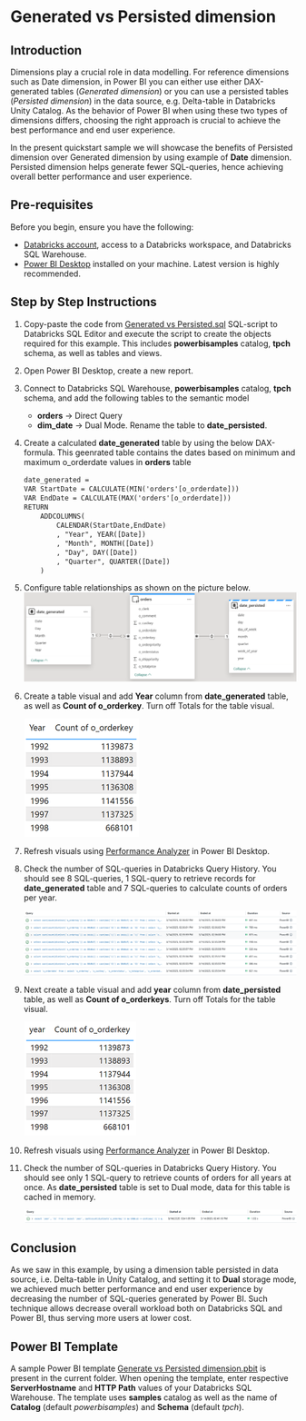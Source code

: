 # Generated vs Persisted dimension
## Introduction
Dimensions play a crucial role in data modelling. For reference dimensions such as Date dimension, in Power BI you can either use either DAX-generated tables (*Generated dimension*) or you can use a persisted tables (*Persisted dimension*) in the data source, e.g. Delta-table in Databricks Unity Catalog. As the behavior of Power BI when using these two types of dimensions differs, choosing the right approach is crucial to achieve the best performance and end user experience. 

In the present quickstart sample we will showcase the benefits of Persisted dimension over Generated dimension by using example of **Date** dimension. Persisted dimension helps generate fewer SQL-queries, hence achieving overall better performance and user experience.


## Pre-requisites

Before you begin, ensure you have the following:

- [Databricks account](https://databricks.com/), access to a Databricks workspace, and Databricks SQL Warehouse. 
- [Power BI Desktop](https://powerbi.microsoft.com/desktop/) installed on your machine. Latest version is highly recommended.

  
## Step by Step Instructions
1. Copy-paste the code from [Generated vs Persisted.sql](./Generated%20vs%20Persisted%20dimension.sql) SQL-script to Databricks SQL Editor and execute the script to create the objects required for this example. This includes **powerbisamples** catalog, **tpch** schema, as well as tables and views.
   
2. Open Power BI Desktop, create a new report.
   
3. Connect to Databricks SQL Warehouse, **powerbisamples** catalog, **tpch** schema, and add the following tables to the semantic model
    - **orders** → Direct Query 
    - **dim_date** → Dual Mode. Rename the table to **date_persisted**.
      
4. Create a calculated **date_generated** table by using the below DAX-formula. This geenrated table contains the dates based on minimum and maximum o_orderdate values in **orders** table
    ```
    date_generated = 
    VAR StartDate = CALCULATE(MIN('orders'[o_orderdate]))
    VAR EndDate = CALCULATE(MAX('orders'[o_orderdate]))
    RETURN 
        ADDCOLUMNS(
            CALENDAR(StartDate,EndDate)
            , "Year", YEAR([Date])
            , "Month", MONTH([Date])
            , "Day", DAY([Date])
            , "Quarter", QUARTER([Date])
        )
    ```

5. Configure table relationships as shown on the picture below.
![Data model](./images/data_model.png)

6. Create a table visual and add **Year** column from **date_generated** table, as well as **Count of o_orderkey**. Turn off Totals for the table visual.
    
    ![Table visual](./images/generate_table.png)

7. Refresh visuals using [Performance Analyzer](https://learn.microsoft.com/en-us/power-bi/create-reports/desktop-performance-analyzer) in Power BI Desktop.
   
8. Check the number of SQL-queries in Databricks Query History. You should see 8 SQL-queries, 1 SQL-query to retrieve records for **date_generated** table and 7 SQL-queries to calculate counts of orders per year.

    ![Query History](./images/generate_queries.png)

9. Next create a table visual and add **year** column from **date_persisted** table, as well as **Count of o_orderkeys**. Turn off Totals for the table visual.

    ![Table visual](./images/persist_table.png)

10. Refresh visuals using [Performance Analyzer](https://learn.microsoft.com/en-us/power-bi/create-reports/desktop-performance-analyzer) in Power BI Desktop.
    
11. Check the number of SQL-queries in Databricks Query History. You should see only 1 SQL-query to retrieve counts of orders for all years at once. As **date_persisted** table is set to Dual mode, data for this table is cached in memory.

    ![Query History](./images/persisted_queries.png) 


## Conclusion
As we saw in this example, by using a dimension table persisted in data source, i.e. Delta-table in Unity Catalog, and setting it to **Dual** storage mode, we achieved much better performance and end user experience by decreasing the number of SQL-queries generated by Power BI. Such technique allows decrease overall workload both on Databricks SQL and Power BI, thus serving more users at lower cost.

## Power BI Template 

A sample Power BI template [Generate vs Persisted dimension.pbit](./Generated%20vs%20Persisted%20dimension.pbit) is present in the current folder. When opening the template, enter respective **ServerHostname** and **HTTP Path** values of your Databricks SQL Warehouse. The template uses **samples** catalog as well as the name of **Catalog** (default *powerbisamples*) and **Schema** (default *tpch*).
